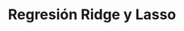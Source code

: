 ---
slug: regresion-ridge-y-lasso
title: Regresión Ridge y Lasso
navigation: [
		{
		side: "left",
		title: "Regresión Polinómica",
		link: "regresion-polinomica",
	},
	{
		side: "right",
		title: "Regresión Logistica",
		link: "regresion-logistica",
	},
]
---